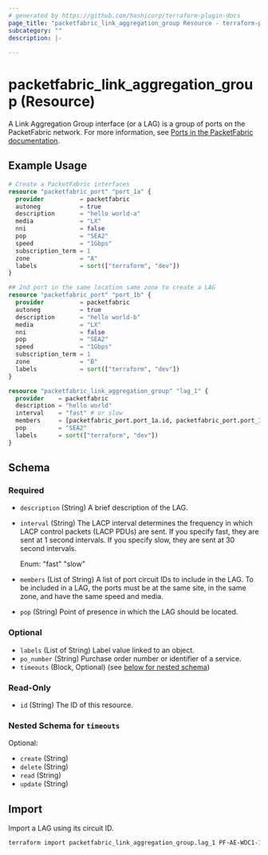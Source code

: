 ```yaml
---
# generated by https://github.com/hashicorp/terraform-plugin-docs
page_title: "packetfabric_link_aggregation_group Resource - terraform-provider-packetfabric"
subcategory: ""
description: |-
  
---
```


# packetfabric_link_aggregation_group (Resource)

A Link Aggregation Group interface (or a LAG) is a group of ports on the PacketFabric network. For more information, see [Ports in the PacketFabric documentation](https://docs.packetfabric.com/ports/).

## Example Usage

```terraform
# Create a PacketFabric interfaces
resource "packetfabric_port" "port_1a" {
  provider          = packetfabric
  autoneg           = true
  description       = "hello world-a"
  media             = "LX"
  nni               = false
  pop               = "SEA2"
  speed             = "1Gbps"
  subscription_term = 1
  zone              = "A"
  labels            = sort(["terraform", "dev"])
}

## 2nd port in the same location same zone to create a LAG
resource "packetfabric_port" "port_1b" {
  provider          = packetfabric
  autoneg           = true
  description       = "hello world-b"
  media             = "LX"
  nni               = false
  pop               = "SEA2"
  speed             = "1Gbps"
  subscription_term = 1
  zone              = "B"
  labels            = sort(["terraform", "dev"])
}

resource "packetfabric_link_aggregation_group" "lag_1" {
  provider    = packetfabric
  description = "hello world"
  interval    = "fast" # or slow
  members     = [packetfabric_port.port_1a.id, packetfabric_port.port_1b.id]
  pop         = "SEA2"
  labels      = sort(["terraform", "dev"])
}
```

<!-- schema generated by tfplugindocs -->
## Schema

### Required

- `description` (String) A brief description of the LAG.
- `interval` (String) The LACP interval determines the frequency in which LACP control packets (LACP PDUs) are sent. If you specify fast, they are sent at 1 second intervals. If you specify slow, they are sent at 30 second intervals.

	Enum: "fast" "slow"
- `members` (List of String) A list of port circuit IDs to include in the LAG. To be included in a LAG, the ports must be at the same site, in the same zone, and have the same speed and media.
- `pop` (String) Point of presence in which the LAG should be located.

### Optional

- `labels` (List of String) Label value linked to an object.
- `po_number` (String) Purchase order number or identifier of a service.
- `timeouts` (Block, Optional) (see [below for nested schema](#nestedblock--timeouts))

### Read-Only

- `id` (String) The ID of this resource.

<a id="nestedblock--timeouts"></a>
### Nested Schema for `timeouts`

Optional:

- `create` (String)
- `delete` (String)
- `read` (String)
- `update` (String)




## Import

Import a LAG using its circuit ID. 

```bash
terraform import packetfabric_link_aggregation_group.lag_1 PF-AE-WDC1-1726464
```